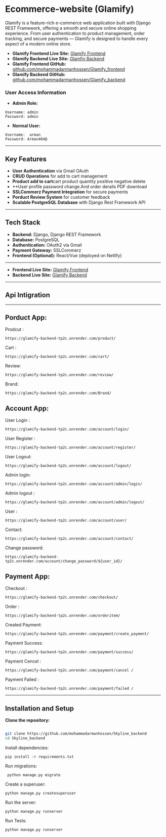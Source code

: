 # Ecommerce-website (Glamify)


Glamify is a feature-rich e-commerce web application built with Django REST Framework, offering a smooth and secure online shopping experience. From user authentication to product management, order tracking, and secure payments — Glamify is designed to handle every aspect of a modern online store.

- **Glamify Frontend Live Site:** [Glamify Frontend](https://glamify-frontend-site.netlify.app/)
- **Glamify Backend Live Site:** [Glamfiy Backend](https://glamify-backend-tp2c.onrender.com/)
- **Glamify Frontend GitHub:** [github.com/mohammadarmanhossen/Glamify_frontend](https://github.com/mohammadarmanhossen/Glamify_frontend)
- **Glamify Backend GitHub:** [github.com/mohammadarmanhossen/Glamify_backend](https://github.com/mohammadarmanhossen/Glamify_backend)

### User Access Information
- **Admin Role:**
```
Username: admin
Password: admin
```

- **Normal User:**
```
Username:  arman
Password: Arman404@
```
---

## Key Features
- **User Authentication** via Gmail OAuth
- **CRUD Operations** for add to cart management
- **Product add to cart**cart product quantity positive negative delete
- **User profile password change.And order derails PDF download 
- **SSLCommerz Payment Integration** for secure payments
- **Porduct Review System** for customer feedback
- **Scalable PostgreSQL Database** with Django Rest Framework API

---

## Tech Stack
- **Backend:** Django, Django REST Framework
- **Database:** PostgreSQL
- **Authentication:** OAuth2 via Gmail
- **Payment Gateway:** SSLCommerz
- **Frontend (Optional):** React/Vue (deployed on Netlify)

---


- **Frontend Live Site:** [Glamify Frontend](https://glamify-frontend-site.netlify.app/)
- **Backend Live Site:** [Glamify Backend](https://glamify-backend-tp2c.onrender.com/)

---

## Api Intigration

---
Porduct App:
---
Prodcut :
```
https://glamify-backend-tp2c.onrender.com/product/

```
Cart :
```
https://glamify-backend-tp2c.onrender.com/cart/
```

Review:
```
https://glamify-backend-tp2c.onrender.com/review/
```
Brand:
```
https://glamify-backend-tp2c.onrender.com/Brand/
```


Account App:
---
User Login :
```
https://glamify-backend-tp2c.onrender.com/account/login/
```
User Register :
```
https://glamify-backend-tp2c.onrender.com/account/register/
```

User Logout:
```
https://glamify-backend-tp2c.onrender.com/account/logout/
```
Admin login:
```
https://glamify-backend-tp2c.onrender.com/account/admin/login/
```
Admin logout :
```
https://glamify-backend-tp2c.onrender.com/account/admin/logout/
```

User :
```
https://glamify-backend-tp2c.onrender.com/account/user/
```
Contact:
```
https://glamify-backend-tp2c.onrender.com/account/contact/
```
Change password:
```
https://glamify-backend-tp2c.onrender.com/account/change_password/${user_id}/
```


Payment App:
---
Checkout :
```
https://glamify-backend-tp2c.onrender.com/checkout/

```
Order :
```
https://glamify-backend-tp2c.onrender.com/orderitem/
```

Created Payment:
```
https://glamify-backend-tp2c.onrender.com/payment/create_payment/
```
Payment Success:
```
https://glamify-backend-tp2c.onrender.com/payment/success/
```
Payment Cencel :
```
https://glamify-backend-tp2c.onrender.com/payment/cancel /
```
Payment Failed :
```
https://glamify-backend-tp2c.onrender.com/payment/failed /
```

---
## Installation and Setup

 **Clone the repository:**
 ```bash
 
git clone https://github.com/mohammadarmanhossen/Skyline_backend
cd Skyline_backend
```

Install dependencies:
```
pip install -r requirements.txt

```
Run migrations:
```
 python manage.py migrate
```

Create a superuser:
```
python manage.py createsuperuser
```
Run the server:
```
python manage.py runserver
```

Run Tests:

```
python manage.py runserver
```


